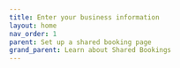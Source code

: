 ```yaml
---
title: Enter your business information
layout: home
nav_order: 1
parent: Set up a shared booking page
grand_parent: Learn about Shared Bookings
---
```

